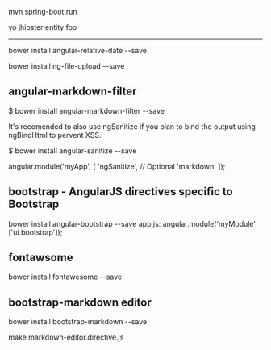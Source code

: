 mvn spring-boot:run

yo jhipster:entity foo

-----

 
 bower install  angular-relative-date --save

 bower install ng-file-upload --save
 
## angular-markdown-filter
 
 $ bower install angular-markdown-filter --save
 
It's recomended to also use ngSanitize if you plan to bind the output using ngBindHtml to pervent XSS.

$ bower install angular-sanitize --save

<script src="bower_components/showdown/compressed/showdown.js"></script>
<script src="bower_components/angular-markdown-filter/markdown.js"></script>
<!-- Optional: -->
<script src="bower_components/angular-sanitize/angular-sanitize.js"></script>
angular.module('myApp', [
  'ngSanitize', // Optional
  'markdown'
]);


## bootstrap - AngularJS directives specific to Bootstrap
bower install angular-bootstrap --save
app.js:
angular.module('myModule', ['ui.bootstrap']);


## fontawsome

bower install fontawesome --save

## bootstrap-markdown editor

bower install bootstrap-markdown --save

make markdown-editor.directive.js


